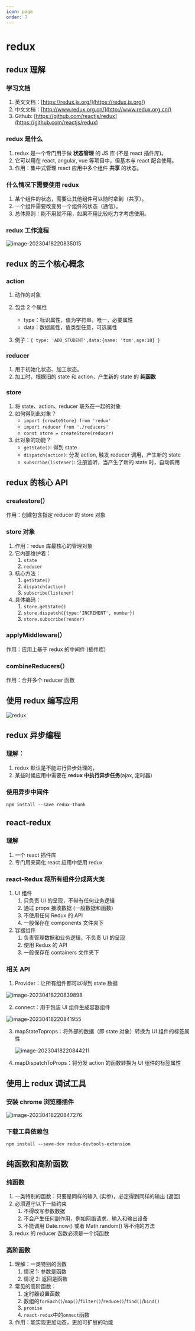 ```yaml
---
icon: page
order: 7
---
```

# redux

## redux 理解

### 学习文档

1. 英文文档：[https://redux.js.org/](https://redux.js.org/)
2. 中文文档：[http://www.redux.org.cn/](http://www.redux.org.cn/)
3. Github: [https://github.com/reactjs/redux](https://github.com/reactjs/redux)

### redux 是什么

1. redux 是一个专门用于做 **状态管理** 的 JS 库 (不是 react 插件库)。
2. 它可以用在 react, angular, vue 等项目中，但基本与 react 配合使用。
3. 作用：集中式管理 react 应用中多个组件 **共享** 的状态。

### 什么情况下需要使用 redux

1. 某个组件的状态，需要让其他组件可以随时拿到（共享）。
2. 一个组件需要改变另一个组件的状态（通信）。
3. 总体原则：能不用就不用，如果不用比较吃力才考虑使用。

### redux 工作流程

![image-20230418220835015](./assets/image-20230418220835015.png)

## redux 的三个核心概念

### action

1. 动作的对象
2. 包含 2 个属性
   - type：标识属性，值为字符串，唯一，必要属性
   - data：数据属性，值类型任意，可选属性

3. 例子：`{ type: 'ADD_STUDENT',data:{name: 'tom',age:18} }`

### reducer

1. 用于初始化状态、加工状态。
2. 加工时，根据旧的 state 和 action，产生新的 state 的 **纯函数**

### store

1. 将 state、action、reducer 联系在一起的对象
2. 如何得到此对象？
   - `import {createStore} from 'redux'`
   - `import reducer from './reducers'`
   - `const store = createStore(reducer)`
3. 此对象的功能？
   - `getState()`: 得到 state
   - `dispatch(action)`: 分发 action, 触发 reducer 调用，产生新的 state
   - `subscribe(listener)`: 注册监听，当产生了新的 state 时，自动调用

## redux 的核心 API

### createstore(）

作用：创建包含指定 reducer 的 store 对象

### store 对象

1. 作用：redux 库最核心的管理对象
2. 它内部维护着：
   1. `state`
   2. `reducer`
3. 核心方法：
   1. `getState()`
   2. `dispatch(action)`
   3. `subscribe(listener)`
4. 具体编码：
   1. `store.getState()`
   2. `store.dispatch({type:'INCREMENT', number})`
   3. `store.subscribe(render)`

### applyMiddleware(）

作用：应用上基于 redux 的中间件 (插件库)

### combineReducers(）

作用：合并多个 reducer 函数

## 使用 redux 编写应用

![redux](https://cdn.staticaly.com/gh/jinmunan/imgs@master/React/redux.gif)

## redux 异步编程

### 理解：

1. redux 默认是不能进行异步处理的，
2. 某些时候应用中需要在 **redux 中执行异步任务**(ajax, 定时器)

### 使用异步中间件

`npm install --save redux-thunk`

## react-redux

### 理解

1. 一个 react 插件库
2. 专门用来简化 react 应用中使用 redux

### react-Redux 将所有组件分成两大类

1. UI 组件
   1. 只负责 UI 的呈现，不带有任何业务逻辑
   2. 通过 props 接收数据 (一般数据和函数)
   3. 不使用任何 Redux 的 API
   4. 一般保存在 components 文件夹下
2. 容器组件
   1. 负责管理数据和业务逻辑，不负责 UI 的呈现
   2. 使用 Redux 的 API
   3. 一般保存在 containers 文件夹下

### 相关 API

1. Provider：让所有组件都可以得到 state 数据

![image-20230418220839898](./assets/image-20230418220839898.png)

2. connect：用于包装 UI 组件生成容器组件

![image-20230418220841955](./assets/image-20230418220841955.png)

3. mapStateToprops：将外部的数据（即 state 对象）转换为 UI 组件的标签属性

   ![image-20230418220844211](./assets/image-20230418220844211.png)

4. mapDispatchToProps：将分发 action 的函数转换为 UI 组件的标签属性

## 使用上 redux 调试工具

### 安装 chrome 浏览器插件

![image-20230418220847276](./assets/image-20230418220847276.png)

### 下载工具依赖包

`npm install --save-dev redux-devtools-extension`

## 纯函数和高阶函数

### 纯函数

1. 一类特别的函数：只要是同样的输入 (实参)，必定得到同样的输出 (返回)
2. 必须遵守以下一些约束 
   1. 不得改写参数数据
   2. 不会产生任何副作用，例如网络请求，输入和输出设备
   3. 不能调用 Date.now() 或者 Math.random() 等不纯的方法 
3. redux 的 reducer 函数必须是一个纯函数

### 高阶函数

1. 理解：一类特别的函数
   1. 情况 1: 参数是函数
   2. 情况 2: 返回是函数
2. 常见的高阶函数：
   1. 定时器设置函数
   2. 数组的`forEach()`/`map()`/`filter()`/`reduce()`/`find()`/`bind()`
   3. `promise`
   4. `react-redux`中的`onnect`函数
3. 作用：能实现更加动态，更加可扩展的功能
